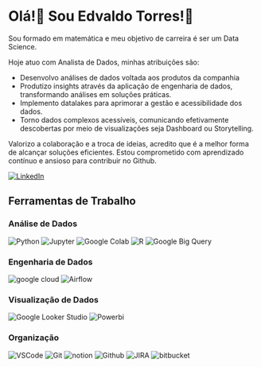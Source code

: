 # Olá!👋 Sou Edvaldo Torres!🎲


Sou formado em matemática e meu objetivo de carreira é ser um Data Science. 

Hoje atuo com Analista de Dados, minhas atribuições são:

* Desenvolvo análises de dados voltada aos produtos da companhia 
* Produtizo insights através da aplicação de engenharia de dados, transformando análises em soluções práticas.
* Implemento datalakes para aprimorar a gestão e acessibilidade dos dados.  
* Torno dados complexos acessíveis, comunicando efetivamente descobertas por meio de visualizações seja Dashboard ou Storytelling.

Valorizo a colaboração e a troca de ideias, acredito que é a melhor forma de alcançar soluções eficientes. Estou comprometido com aprendizado contínuo e ansioso para contribuir no Github.

[![LinkedIn](https://img.shields.io/badge/LinkedIn-000?style=for-the-badge&logo=linkedin&logoColor=0E76A8)](https://www.linkedin.com/in/data-analyst-edvaldo-torres/)

## Ferramentas de Trabalho

### Análise de Dados

![Python](https://img.shields.io/badge/Python-black?style=for-the-badge&logo=python)
![Jupyter](https://img.shields.io/badge/Jupyter-black?style=for-the-badge&logo=jupyter)
![Google Colab](https://img.shields.io/badge/google%20Colab-black?style=for-the-badge&logo=googlecolab)
![R](https://img.shields.io/badge/%20R%20-white?style=for-the-badge&logo=rstudio)
![Google Big Query](https://img.shields.io/badge/google%20big%20query-white?style=for-the-badge&logo=googlebigquery)


### Engenharia de Dados
![google cloud](https://img.shields.io/badge/google%20Cloud%20Plataform-white?style=for-the-badge&logo=googlecloud)
![Airflow](https://img.shields.io/badge/airflow-017CEE?style=for-the-badge&logo=apacheairflow)
### Visualização de Dados
![Google Looker Studio](https://img.shields.io/badge/google%20looker%20studio-white?style=for-the-badge&logo=googledatastudio)
![Powerbi](https://img.shields.io/badge/Power%20BI-black?style=for-the-badge&logo=powerbi)
### Organização
![VSCode](https://img.shields.io/badge/VS%20Code-007ACC?style=for-the-badge&logo=visualstudiocode)
![Git](https://img.shields.io/badge/Git-white?style=for-the-badge&logo=git)
![notion](https://img.shields.io/badge/notion-black?style=for-the-badge&logo=notion)
![Github](https://img.shields.io/badge/github-black?style=for-the-badge&logo=github)
![JIRA](https://img.shields.io/badge/jira-0052CC?style=for-the-badge&logo=jirasoftware)
![bitbucket](https://img.shields.io/badge/bitbucket-0052CC?style=for-the-badge&logo=bitbucket)


